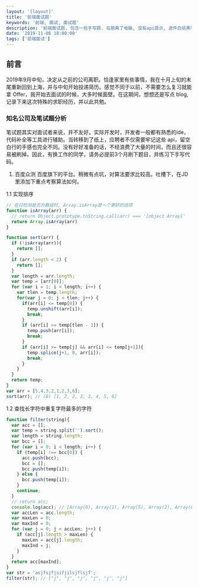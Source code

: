 ```yaml
---
layout: '[layout]'
title: '前端面试题'
keywords: '前端, 面试, 面试题'
description: '前端面试题, 包含一些手写题. 在脱离了电脑, 没有api提示, 进件白纸黑字处理, 会有极大的违和感.'
date: '2019-11-06 18:00:00'
tags: ['前端面试']
---
```


## 前言
2019年9月中旬，决定从之前的公司离职。恰逢家里有些事情，我在十月上旬的末尾重新回到上海，并与中旬开始投递简历。感觉不同于以前，不需要怎么复习就能拿 Offer，我开始去面试的时候，大多时候面壁。在这期间，想想还是写点 blog, 记录下来这次特殊的求职经历，并以此共勉。

### 知名公司及笔试题分析
笔试题其实对面试者来说，并不友好。实际开发时，开发者一般都有熟悉的ide，代码补全等工具进行辅助。当转移到了纸上，应聘者不仅需要牢记这些 api，留空白行的手感也完全不同。没有好好准备的话，不经浪费了大量的时间，而且还很容易被刷掉。因此，有换工作的同学，请务必提前3个月刷下题目，并练习下手写代码。

1. 百度众测
百度旗下的平台。稍微有点坑，对算法要求比较高。吐槽下，在JD里添加下重点考察算法如何。

1.1 实现排序
```javascript
// 在只检测是否为数组时, Array.isArray是一个更好的选项
function isArray(arr) {
  // return Object.prototype.toString.call(arr) === '[object Array]'
  return Array.isArray(arr)
}

function sort(arr) {
  if (!isArray(arr)){
    return [];
  }
  if (arr.length < 2) {
    return [];
  }
  var length = arr.length;
  var temp = [arr[0]];
  for (var i = 1; i < length; i++) {
    var tlen = temp.length;
    for(var j = 0; j < tlen; j++) {
      if(arr[i] <= temp[0]) {
        temp.unshift(arr[i]);
        break;
      }
      if (arr[i] >= temp[tlen - 1]) {
        temp.push(arr[i]);
        break;
      }
      if (arr[i] >= temp[j] && arr[i] <= temp[j+1]){
        temp.splice(j+1, 0, arr[i]);
        break;
      }
    }
  }
  return temp;
}
var arr = [5,4,3,2,1,2,3,6];
sort(arr); // (8) [1, 2, 2, 3, 3, 4, 5, 6]
```

1.2 查找长字符中重复字符最多的字符
```javascript
function filter(string){
  var acc = [];
  var temp = string.split('').sort();
  var length = string.length;
  var bcc = [];
  for (var i = 0; i < length; i++) {
    if (temp[i] !== bcc[0]) {
      acc.push(bcc);
      bcc = [];
      bcc.push(temp[i]);
    } else {
      bcc.push(temp[i]);
    }
    continue;
  }
  // return acc;
  console.log(acc); // [Array(0), Array(1), Array(5), Array(2), Array(6), Array(2)]
  var accLen = acc.length;
  var maxLen = 0;
  var maxInd = 0;
  for (var j = 0; j < accLen; j++) {
    if (acc[j].length > maxLen) {
      maxLen = acc[j].length;
      maxInd = j;
    }
  }
  return acc[maxInd];
}
var str = 'asjfsjfjsifjilsjflsjf';
filter(str); // ["j", "j", "j", "j", "j", "j"]
```


